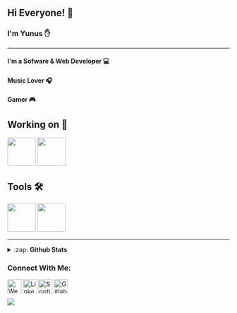 ## Hi Everyone! 👋



###  I'm Yunus ✋ 

<hr>

#### I'm a Sofware & Web Developer 💻
#### Music Lover 🎧 
#### Gamer 🎮



##  Working on 🧠
<code><img src="https://images.seeklogo.com/logo-png/28/1/angular-icon-logo-png_seeklogo-284427.png" width="64"></code>
<code><img src="https://i0.wp.com/www.primefaces.org/wp-content/uploads/2018/05/primeng-logo.png" width="64"></code>




## Tools 🛠️
<code><img src="https://images.seeklogo.com/logo-png/28/1/webstorm-logo-png_seeklogo-284394.png" width="64"></code>
<code><img src="https://images.seeklogo.com/logo-png/28/1/intellij-idea-logo-png_seeklogo-284399.png" width="64"></code>


<hr>
<details>
  <summary>:zap: <strong>Github Stats</strong></summary>
 <img  src="https://github-readme-stats.vercel.app/api/top-langs/?username=engineercc&theme=radical&layout=compact" /><br>
 <img  src="https://github-readme-stats.vercel.app/api?username=engineercc&theme=tokyonight&show_icons=true&count_private=true&hide=contribs,issue" />

</details>


### Connect With Me: 
[<img align="left" alt="Website" src="https://seeklogo.com/images/G/globe-logo-42DE548AC7-seeklogo.com.png" width="32">][website]
[<img align="left" alt="Linkedin" src="https://seeklogo.com/images/L/linkedin-icon-logo-05B2880899-seeklogo.com.png" width="32">][linkedin]
[<img align="left" alt="Spotify" src="https://seeklogo.com/images/S/spotify-2015-logo-560E071CB7-seeklogo.com.png" width="32">][spotify]
[<img align="left" alt="Gitlab" src="https://seeklogo.com/images/G/gitlab-logo-757620E430-seeklogo.com.png" width="32">][gitlab]


[website]: https://yunusaltintop.com
[linkedin]: https://www.linkedin.com/in/yunus-altintop/
[spotify]: https://open.spotify.com/user/21pfgn6ccik6tc3mptsyoq25q
[gitlab]: https://gitlab.com/engineercc


### <br/>                                                   
![](https://komarev.com/ghpvc/?username=engineercc&color=blueviolet&style=for-the-badge&label=PROFILE+VIEWS)

